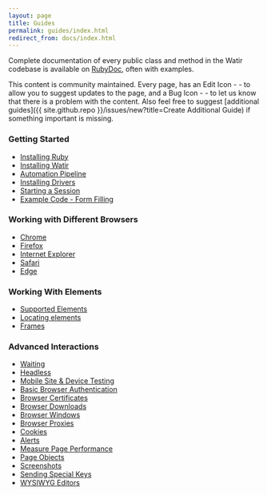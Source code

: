 ```yaml
---
layout: page    
title: Guides
permalink: guides/index.html
redirect_from: docs/index.html
---
```


<!--- TODO: Reorganize sections so there isn't a catch-all one at the end  --->
<!--- TODO: Add Guide for Basic Element Actions  --->
<!--- TODO: Add Guide for Element Collections Watir 6.6 --->
<!--- TODO: Add Guide for Adjacent Location (Watir 6.7, 6.2)  --->
<!--- TODO: Add Guide for Tables (Watir 6.7) --->
<!--- TODO: Add Guide for Select Lists (value vs text; select_all, etc - Watir 6.8, 6.6, 6.3)  --->
<!--- TODO: Add Guide for Label (Watir 6.8)  --->

<!--- TODO: Add Guide for RadioSet (Watir 6.8)  --->
<!--- TODO: Add Guide for Navigation  --->
<!--- TODO: Add Guide for working with JavaScript in Watir  --->
<!--- TODO: Add Guide for After Hooks  --->
<!--- TODO: Add Guide for Capabilities (Watir 6.6) --->
<!--- TODO: Add Guide for Logger  Watir 6.6 & 6.12 --->
<!--- TODO: Add Guide for Element Flash  --->
<!--- TODO: Add Guide for Act - Wait - Act (6.4 & 6.11) --->
<!--- TODO: Add Guide for Upcoming Changes in Watir 7 (Removing Deprecations)  --->

Complete documentation of every public class and method in the Watir codebase is
available on [RubyDoc](http://www.rubydoc.info/gems/watir), often with examples.
 
This content is community maintained. Every page, has an Edit Icon - <i class ='fas fa-edit' title = 'Edit Page'></i> - to
allow you to suggest updates to the page, and a Bug Icon - <i class ='fas fa-bug' title = 'Report Problem'></i> - to
let us know that there is a problem with the content. Also feel free to suggest
[additional guides]({{ site.github.repo }}/issues/new?title=Create Additional Guide) if something important is missing.

### Getting Started
* [Installing Ruby](../guides/ruby)
* [Installing Watir](../guides/installation)
* [Automation Pipeline](../guides/overview)
* [Installing Drivers](../guides/drivers)
* [Starting a Session](../guides/session)
* [Example Code - Form Filling](../guides/form-example)

### Working with Different Browsers
* [Chrome](../guides/chrome)
* [Firefox](../guides/firefox)
* [Internet Explorer](../guides/ie)
* [Safari](../guides/safari)
* [Edge](../guides/edge)

### Working With Elements
* [Supported Elements](../guides/elements)
* [Locating elements](../guides/locating)
* [Frames](../guides/frames)

### Advanced Interactions
* [Waiting](../guides/waiting)
* [Headless](../guides/headless)
* [Mobile Site & Device Testing](../guides/mobile)
* [Basic Browser Authentication](../guides/authentication)
* [Browser Certificates](../guides/certificates)
* [Browser Downloads](../guides/downloads)
* [Browser Windows](../guides/windows)
* [Browser Proxies](../guides/proxies)
* [Cookies](../guides/cookies)
* [Alerts](../guides/alerts)
* [Measure Page Performance](../guides/performance)
* [Page Objects](../guides/page-objects)
* [Screenshots](../guides/screenshots)
* [Sending Special Keys](../guides/special-keys)
* [WYSIWYG Editors](../guides/wysiwyg)
